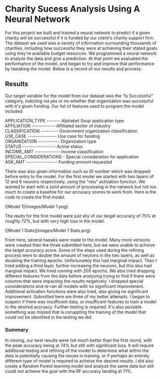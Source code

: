 # Charity Sucess Analysis Using A Neural Network

For this project we built and trained a neural network to predict if a given charity will be successful if it is funded by our client's charity support firm. The dataset we used was a variety of information surrounding thousands of charities, including how successful they were at achieving their stated goals using they're available budget resources. We programmed a neural network to analyze the data and give a prediction. At that point we evaluated the performance of the model, and began to try and improve that performance by tweaking the model. Below is a record of our results and process.

## Results

Our target variable for the model from our dataset was the "Is Successful" category, indicting via yes or no whether that organization was successful with it's given funding. Our list of features used to program the model included:  
  
APPLICATION_TYPE ------- Alphabet Soup application type  
AFFILIATION ------------ Affiliated sector of industry  
CLASSIFICATION --------- Government organization classification  
USE_CASE --------------- Use case for funding  
ORGANIZATION ----------- Organization type  
STATUS ----------------- Active status  
INCOME_AMT ------------- Income classification  
SPECIAL_CONSIDERATIONS - Special consideration for application  
ASK_AMT ---------------- Funding amount requested  
  
There was also given information such as ID number which was dropped before entry to the model. For the first model we started with two layers of 12 and 6 neurons respectively, using the "relu" activation function. We wanted to start with a solid amount of processing in the network but not too much to create a baseline for our accuracy scores to work from. Here is the code to create the first model.
  
![Model 1](images/Model 1.png)

The reults for the first model were just shy of our target accuracy of 75% at roughly 72%, but with very high loss in the model.
  
![Model 1 Stats](images/Model 1 Stats.png)  
  
From here, several tweaks were made to the model. Many more versions were created than the three submitted here, but we were unable to acheive the target accuracy score. Some of the steps used during the refining process were to double the amount of neurons in the two layers, as well as doubling the training epochs. Unfortunately this had marginal impact. Then I tried adding a third layer, further increasing the neurons, but this also had marginal impact. We tried running with 200 epochs. We also tried dropping different features from the data before analyzing trying to find if there were columns that were impacting the results negatively. I dropped special considerations and re-ran all models with no significant improvement. Additional activation functions were also tried, also giving no significant improvement. Submitted here are three of my better attempts. I began to suspect if there was insufficent data, or insufficent features to train a model to the desired accruacy. Further testing is required. It's also possible something was missed that is coruppting the training of the model that could not be identified in the testing we did.

### Summary

In closing, our best results were not much better than the first round, with the peak accuracy being at 74% but still with significant loss. It will require additional testing and refining of the model to determine what within the data is potentially causing the issues in training, or if perhaps an entirely different type of model is required to acheive the desired results. I did also create a Random Forest learning model and analyze the same data but still could not acheive the goal with the RF accuracy landing at 71%.

